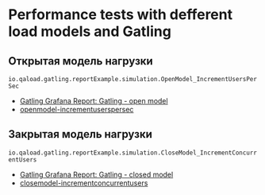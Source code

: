 # Performance tests with defferent load models and Gatling

## Открытая модель нагрузки

`io.qaload.gatling.reportExample.simulation.OpenModel_IncrementUsersPerSec`

* [Gatling Grafana Report: Gatling - open model](https://snapshot.raintank.io/dashboard/snapshot/BrWg0ACW5jIVtJunSR2BnS3RFndVGtfZ?orgId=2)
* [openmodel-incrementuserspersec](https://polarnik.github.io/gatling-report-example/reports/openmodel-incrementuserspersec/index.html)

## Закрытая модель нагрузки

`io.qaload.gatling.reportExample.simulation.CloseModel_IncrementConcurrentUsers`

* [Gatling Grafana Report: Gatling - closed model](https://snapshot.raintank.io/dashboard/snapshot/OhN89UeAACTDcGP4m9WAJp8w4nMvCuW0)
* [closemodel-incrementconcurrentusers](https://polarnik.github.io/gatling-report-example/reports/closemodel-incrementconcurrentusers/index.html)
